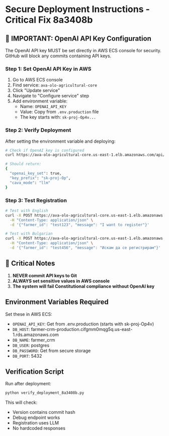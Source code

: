# Secure Deployment Instructions - Critical Fix 8a3408b

## 🔐 IMPORTANT: OpenAI API Key Configuration

The OpenAI API key MUST be set directly in AWS ECS console for security.
GitHub will block any commits containing API keys.

### Step 1: Set OpenAI API Key in AWS

1. Go to AWS ECS console
2. Find service: `ava-olo-agricultural-core`
3. Click "Update service"
4. Navigate to "Configure service" step
5. Add environment variable:
   - Name: `OPENAI_API_KEY`
   - Value: Copy from `.env.production` file
   - The key starts with: `sk-proj-Op4v...`

### Step 2: Verify Deployment

After setting the environment variable and deploying:

```bash
# Check if OpenAI key is configured
curl https://ava-olo-agricultural-core.us-east-1.elb.amazonaws.com/api/v1/registration/debug

# Should return:
{
  "openai_key_set": true,
  "key_prefix": "sk-proj-Op",
  "cava_mode": "llm"
}
```

### Step 3: Test Registration

```bash
# Test with English
curl -X POST https://ava-olo-agricultural-core.us-east-1.elb.amazonaws.com/api/v1/registration/cava \
  -H "Content-Type: application/json" \
  -d '{"farmer_id": "test123", "message": "I want to register"}'

# Test with Bulgarian
curl -X POST https://ava-olo-agricultural-core.us-east-1.elb.amazonaws.com/api/v1/registration/cava \
  -H "Content-Type: application/json" \
  -d '{"farmer_id": "test456", "message": "Искам да се регистрирам"}'
```

## 🚨 Critical Notes

1. **NEVER commit API keys to Git**
2. **ALWAYS set sensitive values in AWS console**
3. **The system will fail Constitutional compliance without OpenAI key**

## Environment Variables Required

Set these in AWS ECS:

- `OPENAI_API_KEY`: Get from .env.production (starts with sk-proj-Op4v)
- `DB_HOST`: farmer-crm-production.cifgmm0mqg5q.us-east-1.rds.amazonaws.com
- `DB_NAME`: farmer_crm
- `DB_USER`: postgres
- `DB_PASSWORD`: Get from secure storage
- `DB_PORT`: 5432

## Verification Script

Run after deployment:
```bash
python verify_deployment_8a3408b.py
```

This will check:
- Version contains commit hash
- Debug endpoint works
- Registration uses LLM
- No hardcoded responses